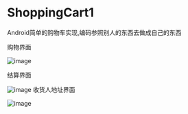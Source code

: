 # ShoppingCart1
Android简单的购物车实现,编码参照别人的东西去做成自己的东西

购物界面

![image](https://github.com/GillMo/ShoppingCart1/blob/master/images/2.png)

结算界面

![image](https://github.com/GillMo/ShoppingCart1/blob/master/images/3.png)
收货人地址界面

![image](https://github.com/GillMo/ShoppingCart1/blob/master/images/1.png)
